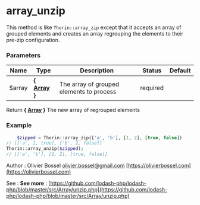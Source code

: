 # array_unzip

This method is like `Thorin::array_zip` except that it accepts an array of grouped
elements and creates an array regrouping the elements to their pre-zip
configuration.



### Parameters
Name  |  Type  |  Description  |  Status  |  Default
------------  |  ------------  |  ------------  |  ------------  |  ------------
$array  |  **{ [Array](http://php.net/manual/en/language.types.array.php) }**  |  The array of grouped elements to process  |  required  |

Return **{ [Array](http://php.net/manual/en/language.types.array.php) }** The new array of regrouped elements

### Example
```php
	$zipped = Thorin::array_zip(['a', 'b'], [1, 2], [true, false])
// [['a', 1, true], ['b', 2, false]]
Thorin::array_unzip($zipped);
// [['a', 'b'], [1, 2], [true, false]]
```
Author : Olivier Bossel [olivier.bossel@gmail.com](mailto:olivier.bossel@gmail.com) [https://olivierbossel.com](https://olivierbossel.com)

See : **See more** : [https://github.com/lodash-php/lodash-php/blob/master/src/Array/unzip.php](https://github.com/lodash-php/lodash-php/blob/master/src/Array/unzip.php)